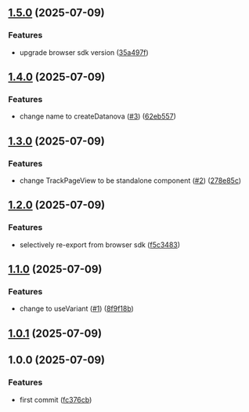 ## [1.5.0](https://github.com/d0-datanova/react-sdk/compare/v1.4.0...v1.5.0) (2025-07-09)

### Features

* upgrade browser sdk version ([35a497f](https://github.com/d0-datanova/react-sdk/commit/35a497f37adce0ab1a3007c78dc628b2ebbf898a))

## [1.4.0](https://github.com/d0-datanova/react-sdk/compare/v1.3.0...v1.4.0) (2025-07-09)

### Features

* change name to createDatanova ([#3](https://github.com/d0-datanova/react-sdk/issues/3)) ([62eb557](https://github.com/d0-datanova/react-sdk/commit/62eb557380087b012913b394434b8a5868867906))

## [1.3.0](https://github.com/d0-datanova/react-sdk/compare/v1.2.0...v1.3.0) (2025-07-09)

### Features

* change TrackPageView to be standalone component ([#2](https://github.com/d0-datanova/react-sdk/issues/2)) ([278e85c](https://github.com/d0-datanova/react-sdk/commit/278e85cf1f10101701b95e73ed205fa06775d921))

## [1.2.0](https://github.com/d0-datanova/react-sdk/compare/v1.1.0...v1.2.0) (2025-07-09)

### Features

* selectively re-export from browser sdk ([f5c3483](https://github.com/d0-datanova/react-sdk/commit/f5c348348272962a47743f1d651a3feda2073b03))

## [1.1.0](https://github.com/d0-datanova/react-sdk/compare/v1.0.1...v1.1.0) (2025-07-09)

### Features

* change to useVariant ([#1](https://github.com/d0-datanova/react-sdk/issues/1)) ([8f9f18b](https://github.com/d0-datanova/react-sdk/commit/8f9f18b5cef3a17aad1f440e385e42463ce26c95))

## [1.0.1](https://github.com/d0-datanova/react-sdk/compare/v1.0.0...v1.0.1) (2025-07-09)

## 1.0.0 (2025-07-09)

### Features

* first commit ([fc376cb](https://github.com/d0-datanova/react-sdk/commit/fc376cbbdc7307c3a09bed50f7355d0a1fabbade))
